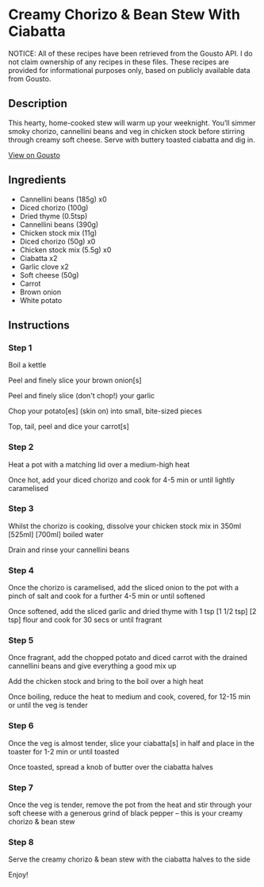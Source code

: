 # Creamy Chorizo & Bean Stew With Ciabatta

NOTICE: All of these recipes have been retrieved from the Gousto API. I do not claim ownership of any recipes in these files. These recipes are provided for informational purposes only, based on publicly available data from Gousto.

## Description

This hearty, home-cooked stew will warm up your weeknight. You’ll simmer smoky chorizo, cannellini beans and veg in chicken stock before stirring through creamy soft cheese. Serve with buttery toasted ciabatta and dig in.

[View on Gousto](https://www.gousto.co.uk/recipes/cookbook/creamy-chorizo-bean-stew-with-ciabatta)

## Ingredients

- Cannellini beans (185g) x0
- Diced chorizo (100g)
- Dried thyme (0.5tsp)
- Cannellini beans (390g)
- Chicken stock mix (11g)
- Diced chorizo (50g) x0
- Chicken stock mix (5.5g) x0
- Ciabatta x2
- Garlic clove x2
- Soft cheese (50g)
- Carrot
- Brown onion
- White potato

## Instructions


### Step 1

Boil a kettle

Peel and finely slice your brown onion[s]

Peel and finely slice (don't chop!) your garlic

Chop your potato[es] (skin on) into small, bite-sized pieces

Top, tail, peel and dice your carrot[s]


### Step 2

Heat a pot with a matching lid over a medium-high heat

Once hot, add your diced chorizo and cook for 4-5 min or until lightly caramelised


### Step 3

Whilst the chorizo is cooking, dissolve your chicken stock mix in 350ml <span class="text-purple">[525ml]</span> <span class="text-danger">[700ml]</span> boiled water

Drain and rinse your cannellini beans


### Step 4

Once the chorizo is caramelised, add the sliced onion to the pot with a pinch of salt and cook for a further 4-5 min or until softened

Once softened, add the sliced garlic and dried thyme with 1 tsp <span class="text-purple">[1 1/2 tsp]</span> <span class="text-danger">[2 tsp]</span> flour and cook for 30 secs or until fragrant


### Step 5

Once fragrant, add the chopped potato and diced carrot with the drained cannellini beans and give everything a good mix up

Add the chicken stock and bring to the boil over a high heat

Once boiling, reduce the heat to medium and cook, covered, for 12-15 min or until the veg is tender


### Step 6

Once the veg is almost tender, slice your ciabatta[s] in half and place in the toaster for 1-2 min or until toasted

Once toasted, spread a knob of butter over the ciabatta halves


### Step 7

Once the veg is tender, remove the pot from the heat and stir through your soft cheese with a generous grind of black pepper – this is your creamy chorizo & bean stew

### Step 8

Serve the creamy chorizo & bean stew with the ciabatta halves to the side

Enjoy!

